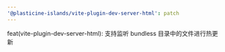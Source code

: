 ```yaml
---
'@plasticine-islands/vite-plugin-dev-server-html': patch
---
```


feat(vite-plugin-dev-server-html): 支持监听 bundless 目录中的文件进行热更新
